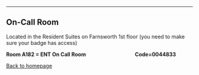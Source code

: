 
---

## On-Call Room

Located in the Resident Suites on Farnsworth 1st floor (you need to make sure your badge has access)

**Room A182 = ENT On Call Room                                        Code=0044833**


[Back to homepage](../index.html)


